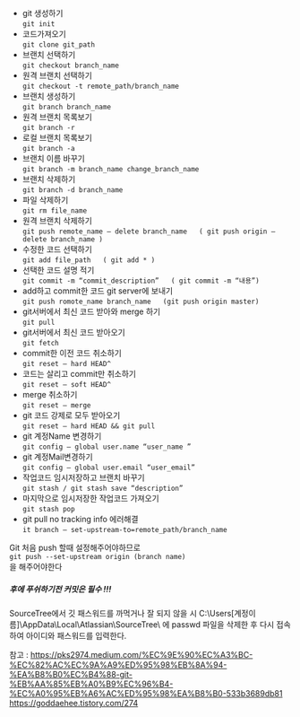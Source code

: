 - git 생성하기     
`git init`
- 코드가져오기     
`git clone git_path `
- 브랜치 선택하기     
`git checkout branch_name `
- 원격 브랜치 선택하기     
`git checkout -t remote_path/branch_name `
- 브랜치 생성하기     
`git branch branch_name`
- 원격 브랜치 목록보기     
`git branch -r` 
- 로컬 브랜치 목록보기     
`git branch -a`
- 브랜치 이름 바꾸기     
`git branch -m branch_name change_branch_name`
- 브랜치 삭제하기     
`git branch -d branch_name`
- 파일 삭제하기     
`git rm file_name`
- 원격 브랜치 삭제하기     
`git push remote_name — delete branch_name   ( git push origin — delete branch_name )`
- 수정한 코드 선택하기     
`git add file_path   ( git add * )`
- 선택한 코드 설명 적기     
`git commit -m “commit_description”   ( git commit -m “내용”)`
- add하고 commit한 코드 git server에 보내기     
`git push romote_name branch_name   (git push origin master)`
- git서버에서 최신 코드 받아와 merge 하기     
`git pull`
- git서버에서 최신 코드 받아오기     
`git fetch`
- commit한 이전 코드 취소하기     
`git reset — hard HEAD^`
- 코드는 살리고 commit만 취소하기     
`git reset — soft HEAD^`
- merge 취소하기     
`git reset — merge`
- git 코드 강제로 모두 받아오기     
`git reset — hard HEAD && git pull`
- git 계정Name 변경하기     
`git config — global user.name “user_name ”`
- git 계정Mail변경하기     
`git config — global user.email “user_email”`
- 작업코드 임시저장하고 브랜치 바꾸기     
`git stash / git stash save “description”`
- 마지막으로 임시저장한 작업코드 가져오기     
`git stash pop`
- git pull no tracking info 에러해결     
`it branch — set-upstream-to=remote_path/branch_name`

Git 처음 push 할때 설정해주어야하므로      
`git push --set-upstream origin (branch name)`     
을 해주어야한다

##### 후에 푸쉬하기전 커밋은 필수 !!!

SourceTree에서 깃 패스워드를 까먹거나 잘 되지 않을 시 C:\Users\[계정이름]\AppData\Local\Atlassian\SourceTree\ 에 passwd 파일을 삭제한 후 다시 접속하여 아이디와 패스워드를 입력한다.      

참고 : https://pks2974.medium.com/%EC%9E%90%EC%A3%BC-%EC%82%AC%EC%9A%A9%ED%95%98%EB%8A%94-%EA%B8%B0%EC%B4%88-git-%EB%AA%85%EB%A0%B9%EC%96%B4-%EC%A0%95%EB%A6%AC%ED%95%98%EA%B8%B0-533b3689db81
https://goddaehee.tistory.com/274
